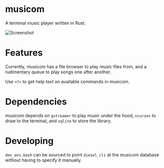 # musicom
A terminal music player written in Rust.

![Screenshot](/screenshots/screenshot.png?raw=true)

# Features
Currently, musicom has a file browser to play music files from, and a rudimentary queue to play songs one after another.

Use `<?>` to get help text on available commands in musicom.

# Dependencies
musicom depends on `gstreamer` to play music under the hood, `ncurses` to draw to the terminal, and `sqlite` to store the library.

# Developing
`dev_env.bash` can be sourced to point `diesel_cli` at the musicom database without having to specify it manually.
